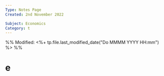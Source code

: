 ```yaml
---
Type: Notes Page
Created: 2nd November 2022

Subject: Economics
Category: t
---
```

%% Modified: <%+ tp.file.last_modified_date("Do MMMM YYYY HH:mm") %> %%
# e

